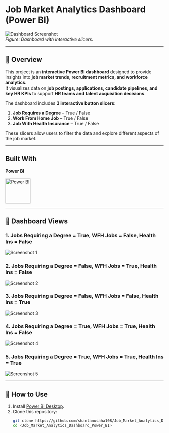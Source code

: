 # Job Market Analytics Dashboard (Power BI)

![Dashboard Screenshot](https://github.com/user-attachments/assets/d0a91f76-9c2c-4b60-bcae-7210e0cf115e)  
*Figure: Dashboard with interactive slicers.*

---

## 📌 Overview
This project is an **interactive Power BI dashboard** designed to provide insights into **job market trends, recruitment metrics, and workforce analytics**.  
It visualizes data on **job postings, applications, candidate pipelines, and key HR KPIs** to support **HR teams and talent acquisition decisions**.

The dashboard includes **3 interactive button slicers**:

1. **Job Requires a Degree** – True / False  
2. **Work From Home Job** – True / False  
3. **Job With Health Insurance** – True / False  

These slicers allow users to filter the data and explore different aspects of the job market.

---

## Built With

**Power BI**  

<p align="left">
  <a href="https://powerbi.microsoft.com/" target="_blank" rel="noreferrer">
    <img src="https://upload.wikimedia.org/wikipedia/commons/c/cf/New_Power_BI_Logo.svg" alt="Power BI" width="80" height="80"/>
  </a>
</p>



---

## 📸 Dashboard Views

### 1. Jobs Requiring a Degree = True, WFH Jobs = False, Health Ins = False
![Screenshot 1](https://github.com/user-attachments/assets/9055460c-fb28-4316-8771-427b2994d9a3)

### 2. Jobs Requiring a Degree = False, WFH Jobs = True, Health Ins = False
![Screenshot 2](https://github.com/user-attachments/assets/f84ccba7-b279-447e-a613-445894bf1177)

### 3. Jobs Requiring a Degree = False, WFH Jobs = False, Health Ins = True
![Screenshot 3](https://github.com/user-attachments/assets/c009ef9b-d2f1-4706-86a1-c120db19574f)

### 4. Jobs Requiring a Degree = True, WFH Jobs = True, Health Ins = False
![Screenshot 4](https://github.com/user-attachments/assets/160bb45c-7eac-4373-a026-1e9e83570351)

### 5. Jobs Requiring a Degree = True, WFH Jobs = True, Health Ins = True
![Screenshot 5](https://github.com/user-attachments/assets/5b732abe-0fd7-446d-b8aa-d5a4d46530ac)

---

## 🚀 How to Use
1. Install [Power BI Desktop](https://powerbi.microsoft.com/desktop/).  
2. Clone this repository:
   ```bash
   git clone https://github.com/shantanusaha108/Job_Market_Analytics_Dashboard_Power_BI>.git
   cd <Job_Market_Analytics_Dashboard_Power_BI>
